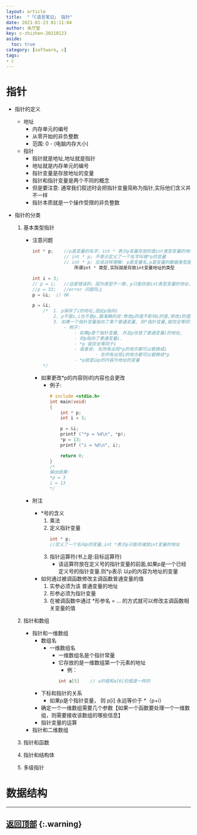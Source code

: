 ```yaml
---
layout: article
title:  "「C语言笔记」 指针"
date: 2021-01-23 01:11:04
author: 未厅堂
key: c-zhizhen-20210123
aside:
  toc: true
category: [software, c]
tags: 
- c
---
```

<span id='head'></span>  

# 指针
- 指针的定义

	- 地址
		- 内存单元的编号
		- 从零开始的非负整数
		- 范围: 0 - (电脑内存大小)
	- 指针
		- 指针就是地址,地址就是指针
		- 地址就是内存单元的编号
		- 指针变量是存放地址的变量
		- 指针和指针变量是两个不同的概念
		- 但是要注意: 通常我们叙述时会把指针变量简称为指针,实际他们含义并不一样
		- 指针本质就是一个操作受限的非负整数
<!--more-->

- 指针的分类
	1. 基本类型指针
		- 注意问题
			```c
			int * p;    //p是变量的名字，int * 表示p变量存放的是int类型变量的地址
						// int * p; 不表示定义了一个名字叫做*p的变量
						// int * p; 应该这样理解: p是变量名,p是变量的数据类型是int *类型
							所谓int * 类型,实际就是存放int变量地址的类型

			int i = 3;
			// p = i;   //这是错误的，因为类型不一致，p只能存放int类型变量的地址，不能存放int类型变量
			//p = 33;   //error 问题同上
			p = &i;  // OK

			p = &i;	
				/*  1. p保存了i的地址,因此p指向i
					2. p不是i,i也不是p,跟准确的说:修改p的值不影响i的值,修改i的值也不影响p的值
					3. 如果一个指针变量指向了某个普通变量, 则*指针变量,就完全等同于 普通变量
						- 例子:
							- 如果p是个指针变量, 并且p存放了普通变量i的地址,
							- 则p指向了普通变量i.  
							- *p 就完全等同于i
							- 或者说: 在所有出现*p的地方都可以替换成i
									- 在所有出现i的地方都可以替换成*p
							- *p就是以p的内容为地址的变量
				*/ 
			```
			- 如果更改*p的内容则i的内容也会更改
				- 例子:
					```c
					# include <stdio.h>
					int main(void)
					{
						int * p;
						int i = 3;

						p = &i;
						printf ("*p = %d\n", *p);
						*p = 13;
						printf ("i = %d\n", i);

						return 0;
					}
					/*
					输出结果:
					*p = 3
					i = 13
					*/
					```


		- 附注
			- *号的含义
				1. 乘法
				2. 定义指针变量
					```c
					int * p;
					//定义了一个名叫p的变量,int *表示p只能存储放int变量的地址
					```
				3. 指针运算符(书上是:目标运算符)
					- 该运算符放在定义号的指针变量的前面,如果p是一个已经定义号的指针变量.则*p表示  以p的内容为地址的变量
			- 如何通过被调函数修改主调函数普通变量的值
				1. 实参必须为该 普通变量的地址
				2. 形参必须为指针变量
				3. 在被调函数中通过 
					*形参名 = ...
					的方式就可以修改主调函数相关变量的值

	2. 指针和数组
		- 指针和一维数组
			- 数组名
				- 一维数组名
					- 一维数组名是个指针常量
					- 它存放的是一维数组第一个元素的地址
						- 例：
						```c
						int a[5]	// a的值和a[0]的值是一样的
						```
			- 下标和指针的关系
				- 如果p是个指针变量， 则
					p[i] 永远等价于 *（p+i）
			- 确定一个一维数组需要几个参数【如果一个函数要处理一个一维数组，则需要接收该数组的哪些信息】
			- 指针变量的运算
		- 指针和二维数组
	3. 指针和函数

	4. 指针和结构体

	5. 多级指针

# 数据结构
---
[返回顶部](#head)
{:.warning}
---